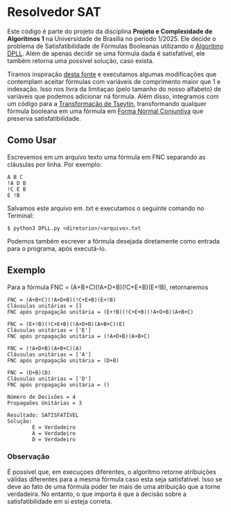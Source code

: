 # Resolvedor SAT
Este código é parte do projeto da disciplina **Projeto e Complexidade de Algoritmos 1** na Universidade de Brasília no período 1/2025. Ele decide o problema de Satisfatibilidade de Fórmulas Booleanas utilizando o [Algoritmo DPLL](https://en.wikipedia.org/wiki/DPLL_algorithm). Além de apenas decidir se uma fórmula dada é satisfatível, ele também retorna uma possível solução, caso exista.

Tiramos inspiração [desta fonte](https://github.com/safwankdb/SAT-Solver-using-DPLL) e executamos algumas modificações que contemplam aceitar fórmulas com variáveis de comprimento maior que 1 e indexação. Isso nos livra da limitaçao (pelo tamanho do nosso alfabeto) de variáveis que podemos adicionar ná fórmula. Além disso, integramos com um código para a [Transformação de Tseytin](https://pt.wikipedia.org/wiki/Transformação_de_Tseytin), transformando qualquer fórmula booleana em uma fórmula em [Forma Normal Conjuntiva](https://en.wikipedia.org/wiki/Conjunctive_normal_form) que preserva satisfatibilidade.  

## Como Usar
Escrevemos em um arquivo texto uma fórmula em FNC separando as cláusulas por linha. Por exemplo:
```
A B C
!A D B
!C E B
E !B
```
Salvamos este arquivo em .txt e executamos o seguinte comando no Terminal:

```
$ python3 DPLL.py <diretorio>/<arquivo>.txt
```

Podemos também escrever a fórmula desejada diretamente como entrada para o programa, após executá-lo.

## Exemplo

Para a fórmula FNC = (A+B+C)(!A+D+B)(!C+E+B)(E+!B), retornaremos

```
FNC = (A+B+C)(!A+D+B)(!C+E+B)(E+!B)
Cláusulas unitárias = []
FNC após propagação unitária = (E+!B)(!C+E+B)(!A+D+B)(A+B+C)

FNC = (E+!B)(!C+E+B)(!A+D+B)(A+B+C)(E)
Cláusulas unitárias = ['E']
FNC após propagação unitária = (!A+D+B)(A+B+C)

FNC = (!A+D+B)(A+B+C)(A)
Cláusulas unitárias = ['A']
FNC após propagação unitária = (D+B)

FNC = (D+B)(D)
Cláusulas unitárias = ['D']
FNC após propagação unitária = ()

Número de Decisões = 4
Propagaões Unitárias = 3

Resultado: SATISFATÍVEL
Solução:
		E = Verdadeiro
		A = Verdadeiro
		D = Verdadeiro
```

### Observação
É possível que, em execuçoes diferentes, o algoritmo retorne atribuições válidas diferentes para a mesma fórmula caso esta seja satisfatível. Isso se deve ao fato de uma fórmula poder ter mais de uma atribuição que a torne verdadeira. No entanto, o que importa é que a decisão sobre a satisfatibilidade em si esteja correta.

